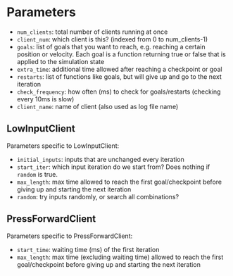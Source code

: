 # Parameters

- `num_clients`: total number of clients running at once
- `client_num`: which client is this? (indexed from 0 to num_clients-1)
- `goals`: list of goals that you want to reach, e.g. reaching a certain position or velocity. Each goal is a function returning true or false that is applied to the simulation state
- `extra_time`: additional time allowed after reaching a checkpoint or goal
- `restarts`: list of functions like goals, but will give up and go to the next iteration
- `check_frequency`: how often (ms) to check for goals/restarts (checking every 10ms is slow)
- `client_name`: name of client (also used as log file name)

## LowInputClient

Parameters specific to LowInputClient:

- `initial_inputs`: inputs that are unchanged every iteration
- `start_iter`: which input iteration do we start from? Does nothing if `random` is true.
- `max_length`: max time allowed to reach the first goal/checkpoint before giving up and starting the next iteration
- `random`: try inputs randomly, or search all combinations?

## PressForwardClient

Parameters specific to PressForwardClient:

- `start_time`: waiting time (ms) of the first iteration
- `max_length`: max time (excluding waiting time) allowed to reach the first goal/checkpoint before giving up and starting the next iteration
